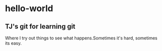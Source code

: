 # hello-world
## TJ's git for learning git
Where I try out things to see what happens.Sometimes it's hard, sometimes its easy.
